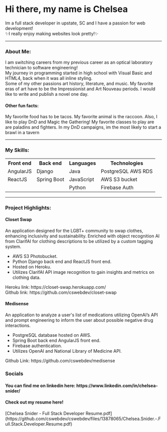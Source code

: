 <div>
<h1>
  Hi there, my name is Chelsea
</h1> 
  Im a full stack developer in upstate, SC and I have a passion for web development! 
   <br>
  ✨I really enjoy making websites look pretty!✨
</div>
<hr>
<h3>About Me:</h3>

<p>
   I am switching careers from my previous career as an optical laboratory technician to software engineering! 
  <br>
  My journey in programming started in high school with Visual Basic and HTML4, back when it was all inline styling.
  <br>
  Some of my other passions art history, literature, and music. My favorite eras of art have to be the Impressionist and Art Nouveau periods. I would like to write and publish a novel one day.
  <br>
  
<p>
  <h4>
  Other fun facts:
  </h4>
  My favorite food has to be tacos. My favorite animal is the raccoon. Also, I like to play DnD and Magic the Gathering! My favorite classes to play are are paladins and fighters. In my DnD campaigns, im the most likely to start a brawl in a tavern  
</p>
 
</p>
<hr>
<h3>My Skills:</h3>
<table>
  <tr>
    <th>Front end</th>
    <th>Back end</th>
    <th>Languages</th>
    <th>Technologies</th>
  </tr>
  <tr>
    <td>AngularJS</td>
    <td>Django</td>
    <td>Java</td>
    <td>PostgreSQL AWS RDS</td>
  </tr>
  <tr>
    <td>ReactJS</td>
    <td>Spring Boot</td>
    <td>JavaScript</td>
    <td>AWS S3 bucket</td>
  </tr>
  <tr>
  <td></td>
  <td></td>
  <td>Python</td>
  <td>Firebase Auth</td>
</tr>
</table>
<hr>
<p>
<h3>Project Highlights:</h3>
  <h4>Closet Swap</h4>
  <p>
    An application designed for the LGBT+ community to swap clothes, enhancing inclusivity and sustainability. Enriched with object recognition AI from ClarifAI for clothing descriptions to be utilized by a custom tagging system. 
    <ul>
      <li>
        AWS S3 Photobucket.
      </li>
      <li>
        Python Django back end and ReactJS front end.
      </li>
      <li>
      Hosted on Heroku.
      </li>
      <li>
        Utilizes ClarifAI API image recognition to gain insights and metrics on clothing data.
      </li>
    </ul>
  Heroku link: https://closet-swap.herokuapp.com/
  <br>
  Github link: https://github.com/cswebdev/closet-swap
</p>
  <p>  
  <h4>Medisense</h4>
    <p>
      An application to analyze a user's list of medications utilizing OpenAI’s API and prompt engineering to inform the user about possible negative drug interactions.
      <ul>
        <li>
          PostgreSQL database hosted on AWS.
        </li>
         <li>
          Spring Boot back end AngularJS front end.
        </li>
        <li>
          Firebase authentication.
        </li>
        <li>
          Utilizes OpenAI and National Library of Medicine API.
        </li>
      </ul>
      Github Link: https://github.com/cswebdev/medisense
    </p>
  </p>
</p>
<h3>Socials</h3>
<h4>You can find me on linkedin here: https://www.linkedin.com/in/chelsea-snider/</h4>
<h4>Check out my resume here!</h4>
[Chelsea Snider - Full Stack Developer Resume.pdf](https://github.com/cswebdev/cswebdev/files/13878065/Chelsea.Snider.-.Full.Stack.Developer.Resume.pdf)

